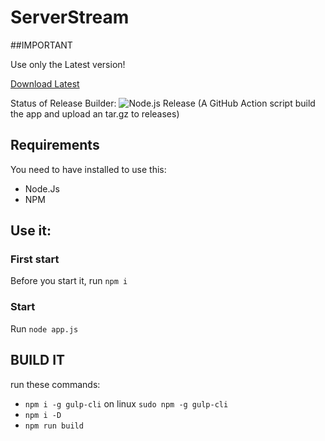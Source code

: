 ﻿# ServerStream

##IMPORTANT

Use only the Latest version!

[Download Latest](https://github.com/Sharkbyteprojects/ServerStream-Chat/releases/download/latest/server.tar.gz)

Status of Release Builder: ![Node.js Release](https://github.com/Sharkbyteprojects/ServerStream-Chat/workflows/Node.js%20Release/badge.svg) (A GitHub Action script build the app and upload an tar.gz to releases)

## Requirements
You need to have installed to use this:
- Node.Js
- NPM
## Use it:
### First start
Before you start it, run `npm i`
### Start
Run `node app.js`

## BUILD IT 
run these commands:
- `npm i -g gulp-cli` on linux `sudo npm -g gulp-cli`
- `npm i -D`
- `npm run build`